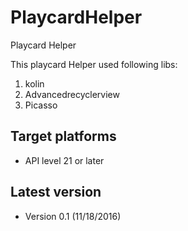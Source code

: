# PlaycardHelper
Playcard Helper

This playcard Helper used following libs:

1. kolin
2. Advancedrecyclerview
3. Picasso


Target platforms
---

- API level 21 or later 


Latest version
---
- Version 0.1  (11/18/2016)
